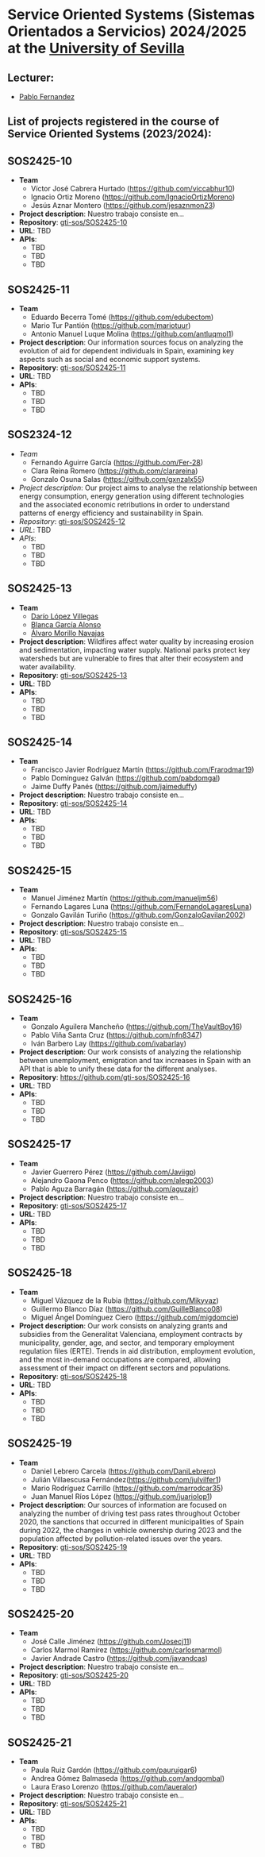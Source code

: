 Service Oriented Systems (Sistemas Orientados a Servicios) 2024/2025 at the [University of Sevilla](https://www.us.es)
====================

Lecturer:
--
 - [Pablo Fernandez](https://github.com/pafmon)
 
List of projects registered in the course of **Service Oriented Systems** (2023/2024):
--

## SOS2425-10

- **Team**
  - Víctor José Cabrera Hurtado (https://github.com/viccabhur10)
  - Ignacio Ortiz Moreno (https://github.com/IgnacioOrtizMoreno)
  - Jesús Aznar Montero (https://github.com/jesaznmon23)
- **Project description**: Nuestro trabajo consiste en...
- **Repository**: [gti-sos/SOS2425-10](https://github.com/gti-sos/SOS2425-10)
- **URL**: TBD
-  **APIs**:
    - TBD
    - TBD
    - TBD

## SOS2425-11

- **Team**
  - Eduardo Becerra Tomé (https://github.com/edubectom)
  - Mario Tur Pantión (https://github.com/mariotuur)
  - Antonio Manuel Luque Molina (https://github.com/antluqmol1)
- **Project description**: Our information sources focus on analyzing the evolution of aid for dependent individuals in Spain, examining key aspects such as social and economic support systems.
- **Repository**: [gti-sos/SOS2425-11](https://github.com/gti-sos/SOS2425-11)
- **URL**: TBD
-  **APIs**:
    - TBD
    - TBD
    - TBD

 
 ## SOS2324-12

- *Team*
  - Fernando Aguirre García (https://github.com/Fer-28)
  - Clara Reina Romero (https://github.com/clarareina)
  - Gonzalo Osuna Salas (https://github.com/gxnzalx55)
- *Project description*: Our project aims to analyse the relationship between energy consumption, energy generation using different technologies and the associated economic retributions in order to understand patterns of energy efficiency and sustainability in Spain.
- *Repository*: [gti-sos/SOS2425-12](https://github.com/gti-sos/SOS2425-12)
- *URL*: TBD
-  *APIs*:
    - TBD
    - TBD
    - TBD

  ## SOS2425-13

- **Team**
  - [Darío López Villegas](https://github.com/darlopvil)
  - [Blanca García Alonso](https://github.com/blancagrclns)
  - [Álvaro Morillo Navajas](https://github.com/alvmornav)
- **Project description**: Wildfires affect water quality by increasing erosion and sedimentation, impacting water supply. National parks protect key watersheds but are vulnerable to fires that alter their ecosystem and water availability.
- **Repository**: [gti-sos/SOS2425-13](https://github.com/gti-sos/SOS2425-13)
- **URL**: TBD
-  **APIs**:
    - TBD
    - TBD
    - TBD

 ## SOS2425-14

- **Team**
  - Francisco Javier Rodríguez Martín (https://github.com/Frarodmar19)
  - Pablo Domínguez Galván (https://github.com/pabdomgal)
  - Jaime Duffy Panés (https://github.com/jaimeduffy)
- **Project description**: Nuestro trabajo consiste en...
- **Repository**: [gti-sos/SOS2425-14](https://github.com/gti-sos/SOS2425-14)
- **URL**: TBD
-  **APIs**:
    - TBD
    - TBD
    - TBD

## SOS2425-15

- **Team**
  - Manuel Jiménez Martín (https://github.com/manueljm56)
  - Fernando Lagares Luna (https://github.com/FernandoLagaresLuna)
  - Gonzalo Gavilán Turiño (https://github.com/GonzaloGavilan2002)
- **Project description**: Nuestro trabajo consiste en...
- **Repository**: [gti-sos/SOS2425-15](https://github.com/gti-sos/SOS2425-15)
- **URL**: TBD
-  **APIs**:
    - TBD
    - TBD
    - TBD
 
 ## SOS2425-16

- **Team**
  - Gonzalo Aguilera Mancheño (https://github.com/TheVaultBoy16)
  - Pablo Viña Santa Cruz (https://github.com/nfn8347)
  - Iván Barbero Lay (https://github.com/ivabarlay)
- **Project description**: Our work consists of analyzing the relationship between unemployment, emigration and tax increases in Spain with an API that is able to unify these data for the different analyses.
- **Repository**: https://github.com/gti-sos/SOS2425-16
- **URL**: TBD
-  **APIs**:
    - TBD
    - TBD
    - TBD
 

  ## SOS2425-17

- **Team**
  - Javier Guerrero Pérez (https://github.com/Javiigp)
  - Alejandro Gaona Penco (https://github.com/alegp2003)
  - Pablo Aguza Barragán (https://github.com/aguzajr)
- **Project description**: Nuestro trabajo consiste en...
- **Repository**: [gti-sos/SOS2425-17](https://github.com/gti-sos/SOS2425-17)
- **URL**: TBD
-  **APIs**:
    - TBD
    - TBD
    - TBD

 ## SOS2425-18

- **Team**
  - Miguel Vázquez de la Rubia (https://github.com/Mikyvaz)
  - Guillermo Blanco Díaz (https://github.com/GuilleBlanco08)
  - Miguel Ángel Domínguez Ciero (https://github.com/migdomcie)
- **Project description**: Our work consists on analyzing grants and subsidies from the Generalitat Valenciana, employment                                  contracts by municipality, gender, age, and sector, and temporary employment regulation files (ERTE). Trends in aid distribution, employment evolution,
and the most in-demand occupations are compared, allowing assessment of their impact on different sectors and populations.
- **Repository**: [gti-sos/SOS2425-18](https://github.com/gti-sos/SOS2425-18)
- **URL**: TBD
-  **APIs**:
    - TBD
    - TBD
    - TBD
 
  ## SOS2425-19

- **Team**
  - Daniel Lebrero Carcela (https://github.com/DaniLebrero)
  - Julián Villaescusa Fernández(https://github.com/julvilfer1)
  - Mario Rodríguez Carrillo (https://github.com/marrodcar35)
  - Juan Manuel Ríos López (https://github.com/juariolop1)
- **Project description**: Our sources of information are focused on analyzing the number of driving test pass rates throughout October 2020, the sanctions that occurred in different municipalities of Spain during 2022, the changes in vehicle ownership during 2023 and the population affected by pollution-related issues over the years.
- **Repository**: [gti-sos/SOS2425-19](https://github.com/gti-sos/SOS2425-19)
- **URL**: TBD
-  **APIs**:
    - TBD
    - TBD
    - TBD
## SOS2425-20

- **Team**
  - José Calle Jiménez (https://github.com/Josecj11)
  - Carlos Marmol Ramírez (https://github.com/carlosmarmol)
  - Javier Andrade Castro (https://github.com/javandcas)
- **Project description**: Nuestro trabajo consiste en...
- **Repository**: [gti-sos/SOS2425-20](https://github.com/orgs/gti-sos/teams/sos2425-20)
- **URL**: TBD
-  **APIs**:
    - TBD
    - TBD
    - TBD
## SOS2425-21

- **Team**
  - Paula Ruiz Gardón (https://github.com/pauruigar6)
  - Andrea Gómez Balmaseda (https://github.com/andgombal)
  - Laura Eraso Lorenzo (https://github.com/laueralor)
- **Project description**: Nuestro trabajo consiste en...
- **Repository**: [gti-sos/SOS2425-21](https://github.com/orgs/gti-sos/teams/sos2425-21)
- **URL**: TBD
-  **APIs**:
    - TBD
    - TBD
    - TBD
